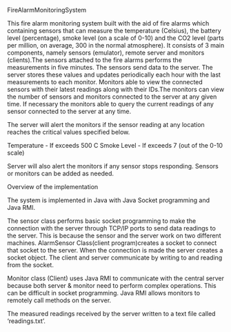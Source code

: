 FireAlarmMonitoringSystem

This fire alarm monitoring system built with the aid of fire alarms which containing sensors that can measure the temperature (Celsius), the battery level (percentage), smoke level (on a scale of 0-10) and the CO2 level (parts per million, on average, 300 in the normal atmosphere). It consists of 3 main components, namely sensors (emulator), remote server and monitors (clients).The sensors attached to the fire alarms performs the measurements in five minutes. The sensors send data to the server. The server stores these values and updates periodically each hour with the last measurements to each monitor. Monitors able to view the connected sensors with their latest readings along with their IDs.The monitors can view the number of sensors and monitors connected to the server at any given time. If necessary the monitors able to query the current readings of any sensor connected to the server at any time.


The server will alert the monitors if the sensor reading at any location reaches the critical values specified below.

Temperature - If exceeds 500 C
Smoke Level - If exceeds 7 (out of the 0-10 scale)

Server will also alert the monitors if any sensor stops responding. Sensors or monitors can be added as needed.

Overview of the implementation

The system is implemented in Java with Java Socket programming and Java RMI.


The sensor class performs basic socket programming to make the connection with the server through TCP/IP ports to send data readings to the server. This is because the sensor and the server work on two different machines. AlarmSensor Class(client program)creates a socket to connect that socket to the server. When the connection is made the server creates a socket object. The client and server communicate by writing to and reading from the socket.
 
 
Monitor class (Client) uses Java RMI to communicate with the central server because both server & monitor need to perform complex operations. This can be difficult in socket programming. Java RMI allows monitors to remotely call methods on the server.


The measured readings received by the server written to a text file called ‘readings.txt’.
